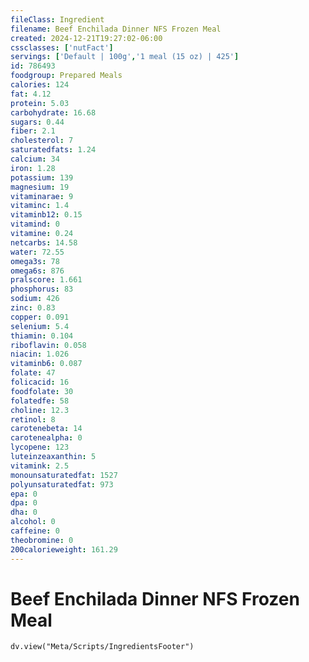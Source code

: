 ```yaml
---
fileClass: Ingredient
filename: Beef Enchilada Dinner NFS Frozen Meal
created: 2024-12-21T19:27:02-06:00
cssclasses: ['nutFact']
servings: ['Default | 100g','1 meal (15 oz) | 425']
id: 786493
foodgroup: Prepared Meals
calories: 124
fat: 4.12
protein: 5.03
carbohydrate: 16.68
sugars: 0.44
fiber: 2.1
cholesterol: 7
saturatedfats: 1.24
calcium: 34
iron: 1.28
potassium: 139
magnesium: 19
vitaminarae: 9
vitaminc: 1.4
vitaminb12: 0.15
vitamind: 0
vitamine: 0.24
netcarbs: 14.58
water: 72.55
omega3s: 78
omega6s: 876
pralscore: 1.661
phosphorus: 83
sodium: 426
zinc: 0.83
copper: 0.091
selenium: 5.4
thiamin: 0.104
riboflavin: 0.058
niacin: 1.026
vitaminb6: 0.087
folate: 47
folicacid: 16
foodfolate: 30
folatedfe: 58
choline: 12.3
retinol: 8
carotenebeta: 14
carotenealpha: 0
lycopene: 123
luteinzeaxanthin: 5
vitamink: 2.5
monounsaturatedfat: 1527
polyunsaturatedfat: 973
epa: 0
dpa: 0
dha: 0
alcohol: 0
caffeine: 0
theobromine: 0
200calorieweight: 161.29
---
```


# Beef Enchilada Dinner NFS Frozen Meal

```dataviewjs
dv.view("Meta/Scripts/IngredientsFooter")
```